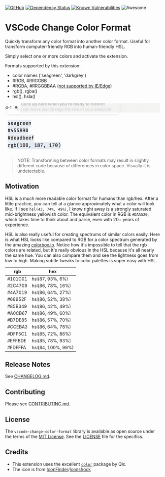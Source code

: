 [![GitHub](https://github.com/bbugh/vscode-change-color-format/actions/workflows/test.yml/badge.svg?branch=master)](https://github.com/bbugh/vscode-change-color-format/actions) [![Dependency Status](https://david-dm.org/bbugh/vscode-change-color-format.svg)](https://david-dm.org/bbugh/vscode-change-color-format) [![Known Vulnerabilities](https://snyk.io/test/github/bbugh/vscode-change-color-format/badge.svg)](https://snyk.io/test/github/bbugh/vscode-change-color-format) ![Awesome](https://img.shields.io/badge/Awesome%3F-YES!-brightgreen.svg)

<!-- [![Dependabot Status](https://api.dependabot.com/badges/status?host=github&repo=bbugh/vscode-change-color-format)](https://dependabot.com) -->

# VSCode Change Color Format

Quickly transform any color format into another color format. Useful for transform computer-friendly RGB into human-friendly HSL.

Simply select one or more colors and activate the extension.

Formats supported by this extension:

- color names ('seagreen', 'darkgrey')
- #RGB, #RRGGBB
- #RGBA, #RRGGBBAA ([not supported by IE/Edge](https://caniuse.com/#feat=css-rrggbbaa))
- rgb(), rgba()
- hsl(), hsla()

![feature X](example.gif)

> NOTE: Transforming between color formats may result in slightly different code because of differences in color space. Visually it is undetectable.

## Motivation

HSL is a much more readable color format for humans than rgb/hex. After a little practice, you can tell at a glance approximately what a color will look like. If I see `hsl(43, 74%, 49%)`, I know right away is a strongly saturated mid-brightness yellowish color. The equivalent color in RGB is `#DAA520`, which takes time to think about and parse, even with 20+ years of experience.

HSL is also really useful for creating spectrums of similar colors easily. Here is what HSL looks like compared to RGB for a color spectrum generated by the amazing [colorbox.io](https://www.colorbox.io/#steps=11#hue_start=86#hue_end=86#hue_curve=easeInQuad#sat_start=2#sat_end=98#sat_curve=linear#sat_rate=99#lum_start=100#lum_end=11#lum_curve=easeOutQuad#minor_steps_map=5). Notice how it's impossible to tell that the rgb colors are related, but it's really obvious in the HSL because it's all nearly the same hue. You can also compare them and see the lightness goes from low to high. Making subtle tweaks to color palettes is super easy with HSL.

| rgb     | hex                |
| ------- | ------------------ |
| #101C01 | hsl(87, 93%, 6%)   |
| #2C4709 | hsl(86, 78%, 16%)  |
| #4A7019 | hsl(86, 64%, 27%)  |
| #68952F | hsl(86, 52%, 38%)  |
| #85B349 | hsl(86, 42%, 49%)  |
| #A0CB67 | hsl(86, 49%, 60%)  |
| #B7DE85 | hsl(86, 57%, 70%)  |
| #CCEBA3 | hsl(86, 64%, 78%)  |
| #DFF5C1 | hsl(85, 72%, 86%)  |
| #EFFBDE | hsl(85, 78%, 93%)  |
| #FDFFFA | hsl(84, 100%, 99%) |

## Release Notes

See [CHANGELOG.md](CHANGELOG.md).

## Contributing

Please see [CONTRIBUTING.md](CONTRIBUTING.md).

## License

The `vscode-change-color-format` library is available as open source under the terms of the
[MIT License](http://opensource.org/licenses/MIT). See the [LICENSE](LICENSE) file for the specifics.

## Credits

- This extension uses the excellent [`color`](https://www.npmjs.com/package/color) package by Qix.
- The icon is from [IconFinder](https://www.iconfinder.com/icons/67268/color_settings_icon)/[Iconshock](https://www.iconshock.com/)
